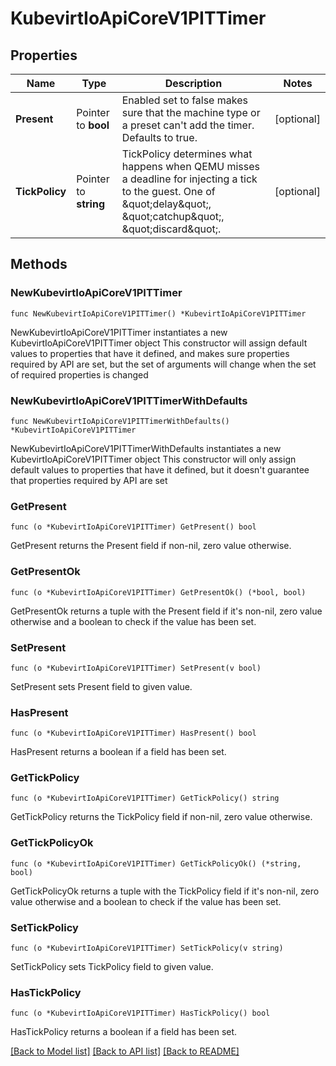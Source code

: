 # KubevirtIoApiCoreV1PITTimer

## Properties

Name | Type | Description | Notes
------------ | ------------- | ------------- | -------------
**Present** | Pointer to **bool** | Enabled set to false makes sure that the machine type or a preset can&#39;t add the timer. Defaults to true. | [optional] 
**TickPolicy** | Pointer to **string** | TickPolicy determines what happens when QEMU misses a deadline for injecting a tick to the guest. One of \&quot;delay\&quot;, \&quot;catchup\&quot;, \&quot;discard\&quot;. | [optional] 

## Methods

### NewKubevirtIoApiCoreV1PITTimer

`func NewKubevirtIoApiCoreV1PITTimer() *KubevirtIoApiCoreV1PITTimer`

NewKubevirtIoApiCoreV1PITTimer instantiates a new KubevirtIoApiCoreV1PITTimer object
This constructor will assign default values to properties that have it defined,
and makes sure properties required by API are set, but the set of arguments
will change when the set of required properties is changed

### NewKubevirtIoApiCoreV1PITTimerWithDefaults

`func NewKubevirtIoApiCoreV1PITTimerWithDefaults() *KubevirtIoApiCoreV1PITTimer`

NewKubevirtIoApiCoreV1PITTimerWithDefaults instantiates a new KubevirtIoApiCoreV1PITTimer object
This constructor will only assign default values to properties that have it defined,
but it doesn't guarantee that properties required by API are set

### GetPresent

`func (o *KubevirtIoApiCoreV1PITTimer) GetPresent() bool`

GetPresent returns the Present field if non-nil, zero value otherwise.

### GetPresentOk

`func (o *KubevirtIoApiCoreV1PITTimer) GetPresentOk() (*bool, bool)`

GetPresentOk returns a tuple with the Present field if it's non-nil, zero value otherwise
and a boolean to check if the value has been set.

### SetPresent

`func (o *KubevirtIoApiCoreV1PITTimer) SetPresent(v bool)`

SetPresent sets Present field to given value.

### HasPresent

`func (o *KubevirtIoApiCoreV1PITTimer) HasPresent() bool`

HasPresent returns a boolean if a field has been set.

### GetTickPolicy

`func (o *KubevirtIoApiCoreV1PITTimer) GetTickPolicy() string`

GetTickPolicy returns the TickPolicy field if non-nil, zero value otherwise.

### GetTickPolicyOk

`func (o *KubevirtIoApiCoreV1PITTimer) GetTickPolicyOk() (*string, bool)`

GetTickPolicyOk returns a tuple with the TickPolicy field if it's non-nil, zero value otherwise
and a boolean to check if the value has been set.

### SetTickPolicy

`func (o *KubevirtIoApiCoreV1PITTimer) SetTickPolicy(v string)`

SetTickPolicy sets TickPolicy field to given value.

### HasTickPolicy

`func (o *KubevirtIoApiCoreV1PITTimer) HasTickPolicy() bool`

HasTickPolicy returns a boolean if a field has been set.


[[Back to Model list]](../README.md#documentation-for-models) [[Back to API list]](../README.md#documentation-for-api-endpoints) [[Back to README]](../README.md)


